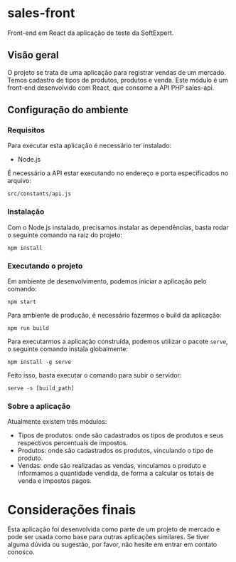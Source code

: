 # sales-front
Front-end em React da aplicação de teste da SoftExpert.

## Visão geral

O projeto se trata de uma aplicação para registrar vendas de um mercado. Temos cadastro de tipos de produtos, produtos e venda. Este módulo é um front-end desenvolvido com React, que consome a API PHP sales-api. 


## Configuração do ambiente

### Requisitos
Para executar esta aplicação é necessário ter instalado:
* Node.js

É necessário a API estar executando no endereço e porta especificados no arquivo:
```
src/constants/api.js
```

### Instalação

Com o Node.js instalado, precisamos instalar as dependências, basta rodar o seguinte comando na raiz do projeto:

```
npm install
```

### Executando o projeto

Em ambiente de desenvolvimento, podemos iniciar a aplicação pelo comando:
```
npm start
```

Para ambiente de produção, é necessário fazermos o build da aplicação: 

```
npm run build
```

Para executarmos a aplicação construída, podemos utilizar o pacote `serve`, o seguinte comando instala globalmente:

```
npm install -g serve
```

Feito isso, basta executar o comando para subir o servidor:
```
serve -s [build_path]
```

### Sobre a aplicação

Atualmente existem três módulos:

* Tipos de produtos: onde são cadastrados os tipos de produtos e seus respectivos percentuais de impostos.
* Produtos: onde são cadastrados os produtos, vinculando o tipo de produto.
* Vendas: onde são realizadas as vendas, vinculamos o produto e informamos a quantidade vendida, de forma a calcular os totais de venda e impostos pagos.

# Considerações finais
Esta aplicação foi desenvolvida como parte de um projeto de mercado e pode ser usada como base para outras aplicações similares. Se tiver alguma dúvida ou sugestão, por favor, não hesite em entrar em contato conosco.